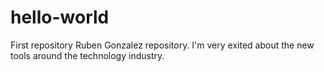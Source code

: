 # hello-world
First repository
Ruben Gonzalez repository. I'm very exited about the new tools around the technology industry.
